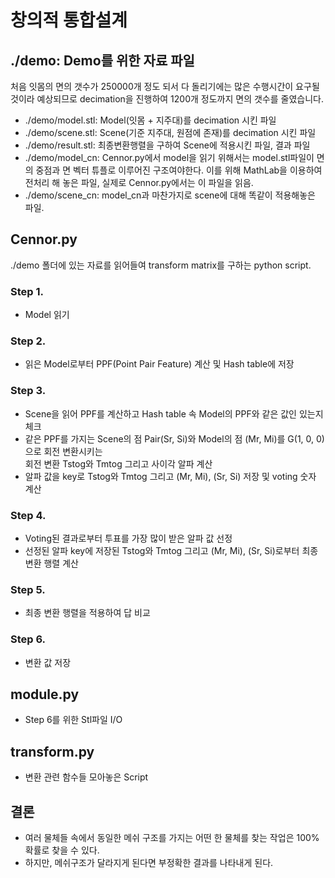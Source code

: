 # 창의적 통합설계
## ./demo: Demo를 위한 자료 파일  
처음 잇몸의 면의 갯수가 250000개 정도 되서 다 돌리기에는 많은 수행시간이 요구될 것이라 예상되므로 decimation을 진행하여 1200개 정도까지 면의 갯수를 줄였습니다.  
- ./demo/model.stl: Model(잇몸 + 지주대)를 decimation 시킨 파일  
- ./demo/scene.stl: Scene(기준 지주대, 원점에 존재)를 decimation 시킨 파일  
- ./demo/result.stl: 최종변환행렬을 구하여 Scene에 적용시킨 파일, 결과 파일  
- ./demo/model_cn: Cennor.py에서 model을 읽기 위해서는 model.stl파일이 면의 중점과 면 벡터 튜플로 이루어진 구조여야한다. 이를 위해 MathLab을 이용하여 전처리 해 놓은 파일, 실제로 Cennor.py에서는 이 파일을 읽음.  
- ./demo/scene_cn: model_cn과 마찬가지로 scene에 대해 똑같이 적용해놓은 파일.  

## Cennor.py
./demo 폴더에 있는 자료를 읽어들여 transform matrix를 구하는 python script.
### Step 1.
 - Model 읽기  
### Step 2.
 - 읽은 Model로부터 PPF(Point Pair Feature) 계산 및 Hash table에 저장  
### Step 3.
 - Scene을 읽어 PPF를 계산하고 Hash table 속 Model의 PPF와 같은 값인 있는지 체크  
 - 같은 PPF를 가지는 Scene의 점 Pair(Sr, Si)와 Model의 점 (Mr, Mi)를 G(1, 0, 0)으로 회전 변환시키는  
 회전 변환 Tstog와 Tmtog 그리고 사이각 알파 계산
 - 알파 값을 key로 Tstog와 Tmtog 그리고 (Mr, Mi), (Sr, Si) 저장 및 voting 숫자 계산
### Step 4.
 - Voting된 결과로부터 투표를 가장 많이 받은 알파 값 선정
 - 선정된 알파 key에 저장된 Tstog와 Tmtog 그리고 (Mr, Mi), (Sr, Si)로부터 최종 변환 행렬 계산
### Step 5.
 - 최종 변환 행렬을 적용하여 답 비교
### Step 6.
 - 변환 값 저장
 
## module.py
 - Step 6를 위한 Stl파일 I/O
 
## transform.py
 - 변환 관련 함수들 모아놓은 Script

## 결론
 - 여러 물체들 속에서 동일한 메쉬 구조를 가지는 어떤 한 물체를 찾는 작업은 100% 확률로 찾을 수 있다.
 - 하지만, 메쉬구조가 달라지게 된다면 부정확한 결과를 나타내게 된다.
